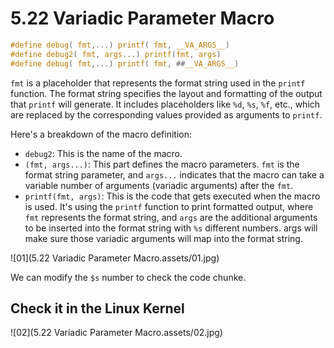# 5.22 Variadic Parameter Macro



```c
#define debug( fmt,...) printf( fmt, __VA_ARGS__)
#define debug2( fmt, args...) printf(fmt, args)
#define debug( fmt,...) printf( fmt, ##__VA_ARGS__)
```

`fmt` is a placeholder that represents the format string used in the `printf` function. The format string specifies the layout and formatting of the output that `printf` will generate. It includes placeholders like `%d`, `%s`, `%f`, etc., which are replaced by the corresponding values provided as arguments to `printf`.

Here's a breakdown of the macro definition:

- `debug2`: This is the name of the macro.
- `(fmt, args...)`: This part defines the macro parameters. `fmt` is the format string parameter, and `args...` indicates that the macro can take a variable number of arguments (variadic arguments) after the `fmt`.
- `printf(fmt, args)`: This is the code that gets executed when the macro is used. It's using the `printf` function to print formatted output, where `fmt` represents the format string, and `args` are the additional arguments to be inserted into the format string with `%s` different numbers. args will make sure those variadic arguments will map into the format string.

![01](5.22 Variadic Parameter Macro.assets/01.jpg)

We can modify the `$s` number to check the code chunke.

## Check it in the Linux Kernel

![02](5.22 Variadic Parameter Macro.assets/02.jpg)